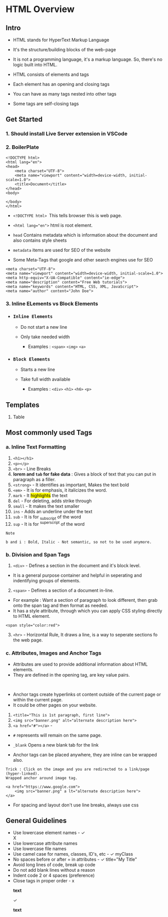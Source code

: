 # HTML Overview


## Intro

- HTML stands for HyperText Markup Language
- It's the structure/building blocks of the web-page 
- It is not a programming language, it's a markup language. So, there's no logic built into HTML.
- HTML consists of elements and tags
- Each element has an opening and closing tags
- You can have as many tags nested into other tags


- Some tags are self-closing tags


## Get Started

### 1. Should install Live Server extension in VSCode

### 2.  BoilerPlate

  
```
<!DOCTYPE html>     
<html lang="en">
<head>
    <meta charset="UTF-8">
    <meta name="viewport" content="width=device-width, initial-scale=1.0">
    <title>Document</title>
</head>
<body>
    
</body>
</html>

```

- `<!DOCTYPE html> `This tells browser this is web page.    
- `<html lang="en">` html is root element.
- `head` Contains metadata which is information about the document and also contains style sheets
- `metadata` items are used for SEO of the website

- Some Meta-Tags that google and other search engines use for SEO

``` 
<meta charset="UTF-8">
<meta name="viewport" content="width=device-width, initial-scale=1.0">
<meta http-equiv="X-UA-Compatible" content="ie-edge">
<meta name="description" content="Free Web tutorials">
<meta name="keywords" content="HTML, CSS, XML, JavaScript">
<meta name="author" content="John Doe">

``` 
  
### 3. Inline ELements vs Block Elements

- ### `Inline Elements`

    - Do not start a new line
    - Only take needed width

        - Examples : `<span>` `<img>` `<a>`

- ### `Block Elements`

    - Starts a new line
    - Take full width available

        - Examples : `<div>` `<h1>` `<h6>` `<p>`

## Templates
1.  Table


## Most commonly used Tags

### a. Inline Text Formatting

1. `<h1></h1>`
2. `<p></p>`
3. `<br>` - Line Breaks
4. <strong>lorem and `tab` for fake data</strong> : Gives a block of text that you can put in paragraph as a filler.
5. `<strong>` - It identifies as important, Makes the text bold
6. `<em>` - It is for emphasis, it italicizes the word.
7. `mark` - It <mark>highlights</mark> the  text
8. `del` - For deleting, adds strike through
9. `small` -  It makes the text smaller
10. `ins` - Adds an underline under the text
11. `sub` - It is for <sub>subscript</sub> of  the word
12. `sup` - It is for <sup>superscript</sup> of  the word


```
Note

b and i : Bold, Italic - Not semantic, so not to be used anymore.

```


### b. Division and Span Tags

1. `<div>` -  Defines a section in the document and it's block level.

- It is a general purpose container and helpful in seperating and indentifying groups of elements.

2. `<span>` - Defines a section of a document in-line.

- For example : Want a section of paragraph to look different, then grab onto the span tag and then format as needed.
- It has a style attribute, through which you can apply CSS styling directly to HTML element.

```
<span style="color:red">
```

3. `<hr>` - Horizontal Rule, It draws a line, is a way to seperate sections fo the web page.

### c. Attributes, Images and Anchor Tags

- Attributes are used to provide additional information about HTML elements.
- They are defined in the opening tag, are key value pairs.

<br>

- Anchor tags create hyperlinks ot content outside of the current page or within the current page.
- It could be other pages on your website.

1. `<title="This is 1st paragraph, first line">` 
2. `<img src="banner.png" alt="alternate description here">` 
3. `<a href="#"></a>` - 

- `#` represents will remain on the same page.
-  `_blank` Opens a new blank tab for the link



- Anchor tags can be placed anywhere, they are inline can be wrapped also.

```
Trick : Click on the image and you are redirected to a link/page (hyper-linked). 
Wrapped anchor around image tag.

<a href="https://www.google.com">
    <img src="banner.png" a lt="alternate description here">
</a>

```


- For spacing and layout don't use line breaks, always use css



## General Guidelines

- Use lowercase element names - ✓ <div> X <DIV>
- Use lowercase attribute names
- Use lowercase file names
- Use camel case for names, classes, ID's, etc - ✓ myClass
- No spaces before or after = in attributes - ✓ title="My Title"
- Avoid long lines of code, break up code
- Do not add blank lines without a reason
- Indent code 2 or 4 spaces (preference)
- Close tags in proper order -
    x<p><strong>text</p></strong>
    ✓ <p><strong>text</strong></p>